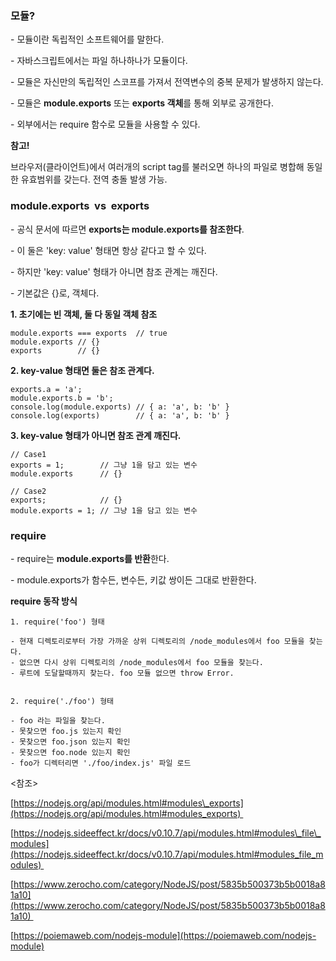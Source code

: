 ### **모듈?**

\- 모듈이란 독립적인 소프트웨어를 말한다.

\- 자바스크립트에서는 파일 하나하나가 모듈이다. 

\- 모듈은 자신만의 독립적인 스코프를 가져서 전역변수의 중복 문제가 발생하지 않는다.

\- 모듈은 **module.exports** 또는 **exports 객체**를 통해 외부로 공개한다.

\- 외부에서는 require 함수로 모듈을 사용할 수 있다. 

**참고!**

브라우저(클라이언트)에서 여러개의 script tag를 불러오면 하나의 파일로 병합해 동일한 유효범위를 갖는다. 전역 충돌 발생 가능.

### **module.exports  vs  exports**

\- 공식 문서에 따르면 **exports는 module.exports를 참조한다**.  

\- 이 둘은 'key: value' 형태면 항상 같다고 할 수 있다.

\- 하지만 'key: value' 형태가 아니면 참조 관계는 깨진다. 

\- 기본값은 {}로, 객체다. 

**1\. 초기에는 빈 객체, 둘 다 동일 객체 참조**

```
module.exports === exports  // true
module.exports // {}
exports        // {}
```

**2\. key-value 형태면 둘은 참조 관계다.**

```
exports.a = 'a';
module.exports.b = 'b';
console.log(module.exports) // { a: 'a', b: 'b' }
console.log(exports)        // { a: 'a', b: 'b' }
```

**3\. key-value 형태가 아니면 참조 관계 깨진다.** 

```
// Case1
exports = 1;        // 그냥 1을 담고 있는 변수
module.exports      // {}

// Case2
exports;            // {}
module.exports = 1; // 그냥 1을 담고 있는 변수
```

### **require**

\- require는 **module.exports를 반환**한다. 

\- module.exports가 함수든, 변수든, 키값 쌍이든 그대로 반환한다. 

**require 동작 방식**

```
1. require('foo') 형태

- 현재 디렉토리로부터 가장 가까운 상위 디렉토리의 /node_modules에서 foo 모듈을 찾는다. 
- 없으면 다시 상위 디렉토리의 /node_modules에서 foo 모듈을 찾는다.
- 루트에 도달할때까지 찾는다. foo 모듈 없으면 throw Error.


2. require('./foo') 형태

- foo 라는 파일을 찾는다.
- 못찾으면 foo.js 있는지 확인
- 못찾으면 foo.json 있는지 확인
- 못찾으면 foo.node 있는지 확인
- foo가 디렉터리면 './foo/index.js' 파일 로드
```

<참조>

[https://nodejs.org/api/modules.html#modules\_exports](https://nodejs.org/api/modules.html#modules_exports)   

[https://nodejs.sideeffect.kr/docs/v0.10.7/api/modules.html#modules\_file\_modules](https://nodejs.sideeffect.kr/docs/v0.10.7/api/modules.html#modules_file_modules)   

[https://www.zerocho.com/category/NodeJS/post/5835b500373b5b0018a81a10](https://www.zerocho.com/category/NodeJS/post/5835b500373b5b0018a81a10)   

[https://poiemaweb.com/nodejs-module](https://poiemaweb.com/nodejs-module)